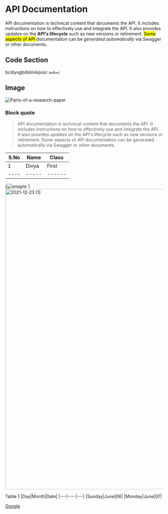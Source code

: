 # API Documentation
API documentation is technical content that documents the API. It includes instructions on how to effectively use and integrate the API. 
It also provides updates on the **API's lifecycle** such as new versions or retirement. 
<mark> Some aspects of API </mark> documentation can be *generated automatically* via Swagger or other documents.
## Code Section
bcdiysgbdsklvkpssc
`a=b=c`
## Image
![Parts-of-a-research-paper](https://user-images.githubusercontent.com/99109255/173221473-00cc5afe-32e1-4c2b-8955-1d7f38d3d9f8.png)
### Block quote
> API documentation is technical content that documents the API. It includes instructions on how to effectively use and integrate the API. It also provides updates on the API's lifecycle such as new versions or retirement. Some aspects of API documentation can be generated automatically via Swagger or other documents.
>
|S.No| Name| Class|
|----|-----|------|
|1   |Divya| First|
|----|-----|------|

(![smaple 1](https://user-images.githubusercontent.com/99109255/173222854-212d86af-d147-4d36-a061-7fbe944af815.png)<img width="960" alt="2021-12-23 (1)" src="https://user-images.githubusercontent.com/99109255/173222906-a8b5e643-81b5-4a27-88a0-4c27e3f36ff2.png">



Table 1
|Day|Month|Date|
|---|----|---|
|Sunday|June|06|
|Monday|June|07|

[Google](https://www.google.com)
